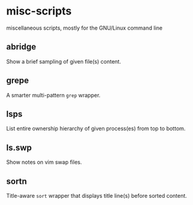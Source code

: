 # misc-scripts
miscellaneous scripts, mostly for the GNU/Linux command line

## abridge
Show a brief sampling of given file(s) content.

## grepe
A smarter multi-pattern `grep` wrapper.

## lsps
List entire ownership hierarchy of given process(es) from top to bottom.

## ls.swp
Show notes on vim swap files.

## sortn
Title-aware `sort` wrapper that displays title line(s) before sorted content.

